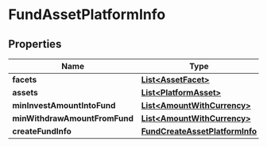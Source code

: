 # FundAssetPlatformInfo

## Properties
Name | Type | Description | Notes
------------ | ------------- | ------------- | -------------
**facets** | [**List&lt;AssetFacet&gt;**](AssetFacet.md) |  |  [optional]
**assets** | [**List&lt;PlatformAsset&gt;**](PlatformAsset.md) |  |  [optional]
**minInvestAmountIntoFund** | [**List&lt;AmountWithCurrency&gt;**](AmountWithCurrency.md) |  |  [optional]
**minWithdrawAmountFromFund** | [**List&lt;AmountWithCurrency&gt;**](AmountWithCurrency.md) |  |  [optional]
**createFundInfo** | [**FundCreateAssetPlatformInfo**](FundCreateAssetPlatformInfo.md) |  |  [optional]
